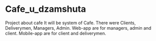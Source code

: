 # Cafe_u_dzamshuta
Project about cafe
It will be system of Cafe. There were Clients, Deliverymen, Managers, Admin. Web-app are for managers, admin and client. Mobile-app are for client and deliverymen. 
